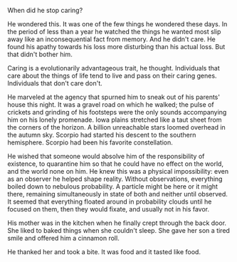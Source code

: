 When did he stop caring?

He wondered this. It was one of the few things he wondered these days. In the period of less than a year he watched the things he wanted most slip away like an inconsequential fact from memory. And he didn't care. He found his apathy towards his loss more disturbing than his actual loss. But that didn't bother him.

Caring is a evolutionarily advantageous trait, he thought. Individuals that care about the things of life tend to live and pass on their caring genes. Individuals that don't care don't.

He marveled at the agency that spurned him to sneak out of his parents' house this night. It was a gravel road on which he walked; the pulse of crickets and grinding of his footsteps were the only sounds accompanying him on his lonely promenade. Iowa plains stretched like a taut sheet from the corners of the horizon. A billion unreachable stars loomed overhead in the autumn sky. Scorpio had started his descent to the southern hemisphere. Scorpio had been his favorite constellation.

He wished that someone would absolve him of the responsibility of existence, to quarantine him so that he could have no effect on the world, and the world none on him. He knew this was a physical impossibility: even as an observer he helped shape reality. Without observations, everything boiled down to nebulous probability. A particle might be here or it might there, remaining simultaneously in state of both and neither until observed. It seemed that everything floated around in probability clouds until he focused on them, then they would fixate, and usually not in his favor.

His mother was in the kitchen when he finally crept through the back door. She liked to baked things when she couldn't sleep. She gave her son a tired smile and offered him a cinnamon roll.

He thanked her and took a bite. It was food and it tasted like food.